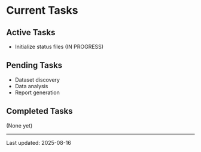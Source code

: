 # Current Tasks

## Active Tasks
- Initialize status files (IN PROGRESS)

## Pending Tasks  
- Dataset discovery
- Data analysis
- Report generation

## Completed Tasks
(None yet)

---
Last updated: 2025-08-16
